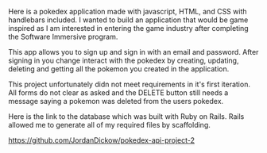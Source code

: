 Here is a pokedex application made with javascript, HTML, and CSS with handlebars
included. I wanted to build an application that would be game inspired as I am interested
in entering the game industry after completing the Software Immersive program.

This app allows you to sign up and sign in with an email and password. After signing in you change interact with the pokedex by creating, updating, deleting and getting all the pokemon
you created in the application.

This project unfortunately didn not meet requirements in it's first iteration.
All forms do not clear as asked and the DELETE button still needs a message saying a
pokemon was deleted from the users pokedex.

Here is the link to the database which was built with Ruby on Rails. Rails allowed me
to generate all of my required files by scaffolding.

https://github.com/JordanDickow/pokedex-api-project-2
